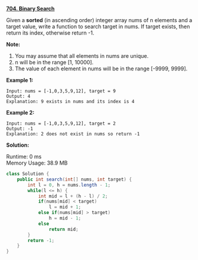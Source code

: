**[704. Binary Search](https://leetcode.com/problems/binary-search/)**

Given a **sorted** (in ascending order) integer array nums of n elements and a target value, write a function to search target in nums. If target exists, then return its index, otherwise return -1.


**Note:**

1. You may assume that all elements in nums are unique.
2. n will be in the range [1, 10000].
3. The value of each element in nums will be in the range [-9999, 9999].

**Example 1:**

```
Input: nums = [-1,0,3,5,9,12], target = 9
Output: 4
Explanation: 9 exists in nums and its index is 4
```
 
**Example 2:**

```
Input: nums = [-1,0,3,5,9,12], target = 2
Output: -1
Explanation: 2 does not exist in nums so return -1
```

**Solution:**

Runtime: 0 ms<br/>
Memory Usage: 38.9 MB

```java
class Solution {
    public int search(int[] nums, int target) {
        int l = 0, h = nums.length - 1;
        while(l <= h) {
            int mid = l + (h - l) / 2;
            if(nums[mid] < target)
                l = mid + 1;
            else if(nums[mid] > target)
                h = mid - 1;
            else
                return mid;
        }
        return -1;
    }
}
```